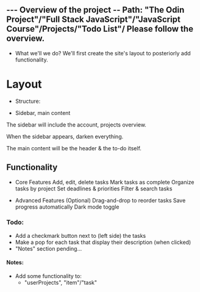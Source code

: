 --- Overview of the project 
  -- Path: "The Odin Project"/"Full Stack JavaScript"/"JavaScript Course"/Projects/"Todo List"/
   Please follow the overview.
---

- What we'll we do?
  We'll first create the site's layout to posteriorly add functionality.

# Layout

- Structure:

* Sidebar, main content

The sidebar will include the account, projects overview.

When the sidebar appears, darken everything.

The main content will be the header & the to-do itself.

## Functionality

- Core Features
  Add, edit, delete tasks
  Mark tasks as complete
  Organize tasks by project
  Set deadlines & priorities
  Filter & search tasks

- Advanced Features (Optional)
  Drag-and-drop to reorder tasks
  Save progress automatically
  Dark mode toggle

### Todo:

- Add a checkmark button next to (left side) the tasks
- Make a pop for each task that display their description
  (when clicked)
- "Notes" section pending...

#### Notes:

- Add some functionality to:
  - "userProjects", "item"/"task"
